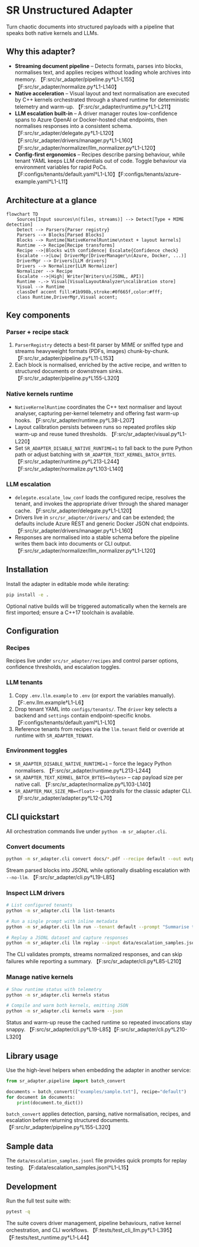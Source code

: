 <!-- SPDX-License-Identifier: AGPL-3.0-or-later -->
# SR Unstructured Adapter

Turn chaotic documents into structured payloads with a pipeline that speaks both native kernels and LLMs.

## Why this adapter?
- **Streaming document pipeline** – Detects formats, parses into blocks, normalises text, and applies recipes without loading whole archives into memory. 【F:src/sr_adapter/pipeline.py†L1-L155】【F:src/sr_adapter/normalize.py†L1-L140】
- **Native acceleration** – Visual layout and text normalisation are executed by C++ kernels orchestrated through a shared runtime for deterministic telemetry and warm-up. 【F:src/sr_adapter/runtime.py†L1-L211】
- **LLM escalation built-in** – A driver manager routes low-confidence spans to Azure OpenAI or Docker-hosted chat endpoints, then normalises responses into a consistent schema. 【F:src/sr_adapter/delegate.py†L1-L120】【F:src/sr_adapter/drivers/manager.py†L1-L160】【F:src/sr_adapter/normalizer/llm_normalizer.py†L1-L120】
- **Config-first ergonomics** – Recipes describe parsing behaviour, while tenant YAML keeps LLM credentials out of code. Toggle behaviour via environment variables for rapid PoCs. 【F:configs/tenants/default.yaml†L1-L10】【F:configs/tenants/azure-example.yaml†L1-L11】

## Architecture at a glance
```mermaid
flowchart TD
    Sources[Input sources\n(files, streams)] --> Detect[Type + MIME detection]
    Detect --> Parsers{Parser registry}
    Parsers --> Blocks[Parsed Blocks]
    Blocks --> Runtime[NativeKernelRuntime\ntext + layout kernels]
    Runtime --> Recipe[Recipe transforms]
    Recipe -->|Blocks with confidence| Escalate{Confidence check}
    Escalate -->|Low| DriverMgr[DriverManager\n(Azure, Docker, ...)]
    DriverMgr --> Drivers[LLM drivers]
    Drivers --> Normalizer[LLM Normalizer]
    Normalizer --> Recipe
    Escalate -->|High| Writer[Writers\n(JSONL, API)]
    Runtime -.-> Visual[VisualLayoutAnalyzer\ncalibration store]
    Visual --> Runtime
    classDef accent fill:#1b998b,stroke:#0f665f,color:#fff;
    class Runtime,DriverMgr,Visual accent;
```

## Key components
### Parser + recipe stack
1. `ParserRegistry` detects a best-fit parser by MIME or sniffed type and streams heavyweight formats (PDFs, images) chunk-by-chunk. 【F:src/sr_adapter/pipeline.py†L11-L153】
2. Each block is normalised, enriched by the active recipe, and written to structured documents or downstream sinks. 【F:src/sr_adapter/pipeline.py†L155-L320】

### Native kernels runtime
- `NativeKernelRuntime` coordinates the C++ text normaliser and layout analyser, capturing per-kernel telemetry and offering fast warm-up hooks. 【F:src/sr_adapter/runtime.py†L38-L207】
- Layout calibration persists between runs so repeated profiles skip warm-up and reuse tuned thresholds. 【F:src/sr_adapter/visual.py†L1-L220】
- Set `SR_ADAPTER_DISABLE_NATIVE_RUNTIME=1` to fall back to the pure Python path or adjust batching with `SR_ADAPTER_TEXT_KERNEL_BATCH_BYTES`. 【F:src/sr_adapter/runtime.py†L213-L244】【F:src/sr_adapter/normalize.py†L103-L140】

### LLM escalation
- `delegate.escalate_low_conf` loads the configured recipe, resolves the tenant, and invokes the appropriate driver through the shared manager cache. 【F:src/sr_adapter/delegate.py†L1-L120】
- Drivers live in `src/sr_adapter/drivers/` and can be extended; the defaults include Azure REST and generic Docker JSON chat endpoints. 【F:src/sr_adapter/drivers/manager.py†L1-L160】
- Responses are normalised into a stable schema before the pipeline writes them back into documents or CLI output. 【F:src/sr_adapter/normalizer/llm_normalizer.py†L1-L120】

## Installation
Install the adapter in editable mode while iterating:

```bash
pip install -e .
```

Optional native builds will be triggered automatically when the kernels are first imported; ensure a C++17 toolchain is available.

## Configuration
### Recipes
Recipes live under `src/sr_adapter/recipes` and control parser options, confidence thresholds, and escalation toggles.

### LLM tenants
1. Copy `.env.llm.example` to `.env` (or export the variables manually). 【F:.env.llm.example†L1-L6】
2. Drop tenant YAML into `configs/tenants/`. The `driver` key selects a backend and `settings` contain endpoint-specific knobs. 【F:configs/tenants/default.yaml†L1-L10】
3. Reference tenants from recipes via the `llm.tenant` field or override at runtime with `SR_ADAPTER_TENANT`.

### Environment toggles
- `SR_ADAPTER_DISABLE_NATIVE_RUNTIME=1` – force the legacy Python normalisers. 【F:src/sr_adapter/runtime.py†L213-L244】
- `SR_ADAPTER_TEXT_KERNEL_BATCH_BYTES=<bytes>` – cap payload size per native call. 【F:src/sr_adapter/normalize.py†L103-L140】
- `SR_ADAPTER_MAX_SIZE_MB=<float>` – guardrails for the classic adapter CLI. 【F:src/sr_adapter/adapter.py†L12-L70】

## CLI quickstart
All orchestration commands live under `python -m sr_adapter.cli`.

### Convert documents
```bash
python -m sr_adapter.cli convert docs/*.pdf --recipe default --out output.jsonl
```
Stream parsed blocks into JSONL while optionally disabling escalation with `--no-llm`. 【F:src/sr_adapter/cli.py†L19-L85】

### Inspect LLM drivers
```bash
# List configured tenants
python -m sr_adapter.cli llm list-tenants

# Run a single prompt with inline metadata
python -m sr_adapter.cli llm run --tenant default --prompt "Summarise this" --metadata '{"source": "demo"}'

# Replay a JSONL dataset and capture responses
python -m sr_adapter.cli llm replay --input data/escalation_samples.jsonl --output replay.jsonl --skip-errors
```
The CLI validates prompts, streams normalized responses, and can skip failures while reporting a summary. 【F:src/sr_adapter/cli.py†L85-L210】

### Manage native kernels
```bash
# Show runtime status with telemetry
python -m sr_adapter.cli kernels status

# Compile and warm both kernels, emitting JSON
python -m sr_adapter.cli kernels warm --json
```
Status and warm-up reuse the cached runtime so repeated invocations stay snappy. 【F:src/sr_adapter/cli.py†L19-L85】【F:src/sr_adapter/cli.py†L210-L320】

## Library usage
Use the high-level helpers when embedding the adapter in another service:

```python
from sr_adapter.pipeline import batch_convert

documents = batch_convert(["examples/sample.txt"], recipe="default")
for document in documents:
    print(document.to_dict())
```
`batch_convert` applies detection, parsing, native normalisation, recipes, and escalation before returning structured documents. 【F:src/sr_adapter/pipeline.py†L155-L320】

## Sample data
The `data/escalation_samples.jsonl` file provides quick prompts for replay testing. 【F:data/escalation_samples.jsonl†L1-L15】

## Development
Run the full test suite with:

```bash
pytest -q
```

The suite covers driver management, pipeline behaviours, native kernel orchestration, and CLI workflows. 【F:tests/test_cli_llm.py†L1-L395】【F:tests/test_runtime.py†L1-L44】
